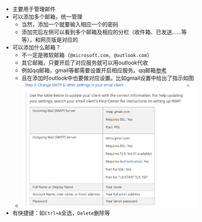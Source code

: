 - 主要用于管理邮件
- 可以添加多个邮箱，统一管理
  - 当然，添加一个就要输入相应一个的密码
  - 添加完后左侧可以看到多个邮箱及相应的分栏（收件箱、已发送……等等），和网页版是对应的
- 可以添加什么邮箱？
  - 不一定是微软邮箱（`@microsoft.com, @outlook.com`）
  - 其它邮箱，只要开启了对应服务就可以用outlook代收
  - 例如qq邮箱，gmail等都需要设置开启相应服务。qq邮箱[参考](https://support.microsoft.com/zh-cn/office/%E5%B0%86-qqmail-%E5%B8%90%E6%88%B7%E6%B7%BB%E5%8A%A0%E5%88%B0outlook-34ef1254-0d07-405a-856f-0409c7c905eb)
  - 且在添加时outlook中也要做对应设置。比如gmail设置中给出了指示如图
  - ![](gmail.png)
- 有快捷键：如`Ctrl+A`全选，`Delete`删除等